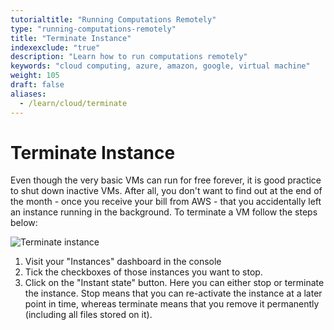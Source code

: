```yaml
---
tutorialtitle: "Running Computations Remotely"
type: "running-computations-remotely"
title: "Terminate Instance"
indexexclude: "true"
description: "Learn how to run computations remotely"
keywords: "cloud computing, azure, amazon, google, virtual machine"
weight: 105
draft: false
aliases:
  - /learn/cloud/terminate
---
```

# Terminate Instance

Even though the very basic VMs can run for free forever, it is good practice to shut down inactive VMs. After all, you don't want to find out at the end of the month - once you receive your bill from AWS - that you accidentally left an instance running in the background. To terminate a VM follow the steps below:

![Terminate instance](../img/terminate-instance.gif)


1. Visit your "Instances" dashboard in the console
2. Tick the checkboxes of those instances you want to stop.
3. Click on the "Instant state" button. Here you can either stop or terminate the instance. Stop means that you can re-activate the instance at a later point in time, whereas terminate means that you remove it permanently (including all files stored on it).
